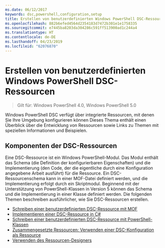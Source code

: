 ```yaml
---
ms.date: 06/12/2017
keywords: dsc,powershell,configuration,setup
title: Erstellen von benutzerdefinierten Windows PowerShell DSC-Ressourcen
ms.openlocfilehash: 882b6efed4564d2354183d7472b301e1e1758335
ms.sourcegitcommit: e7445ba8203da304286c591ff513900ad1c244a4
ms.translationtype: HT
ms.contentlocale: de-DE
ms.lasthandoff: 04/23/2019
ms.locfileid: "62076870"
---
```

# <a name="build-custom-windows-powershell-desired-state-configuration-resources"></a>Erstellen von benutzerdefinierten Windows PowerShell DSC-Ressourcen

> Gilt für: Windows PowerShell 4.0, Windows PowerShell 5.0

Windows PowerShell DSC verfügt über integrierte Ressourcen, mit denen Sie Ihre Umgebung konfigurieren können Dieses Thema enthält einen Überblick über die Entwicklung von Ressourcen sowie Links zu Themen mit speziellen Informationen und Beispielen.

## <a name="dsc-resource-components"></a>Komponenten der DSC-Ressourcen

Eine DSC-Ressource ist ein Windows PowerShell-Modul. Das Modul enthält das Schema (die Definition der konfigurierbaren Eigenschaften) und die Implementierung (den Code, der die eigentliche durch eine Konfiguration angegebene Arbeit ausführt) für die Ressource. Ein DSC-Ressourcenschema kann in einer MOF-Datei definiert werden, und die Implementierung erfolgt durch ein Skriptmodul. Beginnend mit der Unterstützung von PowerShell-Klassen in Version 5 können das Schema und die Implementierung in einer Klasse definiert werden. Die folgenden Themen beschreiben ausführlicher, wie Sie DSC-Ressourcen erstellen.

* [Schreiben einer benutzerdefinierten DSC-Ressource mit MOF](authoringResourceMOF.md)
* [Implementieren einer DSC-Ressource in C#](authoringResourceMofCS.md)
* [Schreiben einer benutzerdefinierten DSC-Ressource mit PowerShell-Klassen](authoringResourceClass.md)
* [Zusammengesetzte Ressourcen: Verwenden einer DSC-Konfiguration als Ressource](authoringResourceComposite.md)
* [Verwenden des Ressourcen-Designers](../authoringResourceMofDesigner.md)
